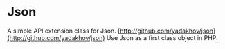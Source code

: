 # Json

A simple API extension class for Json. [http://github.com/yadakhov/json](http://github.com/yadakhov/json)
Use Json as a first class object in PHP.

